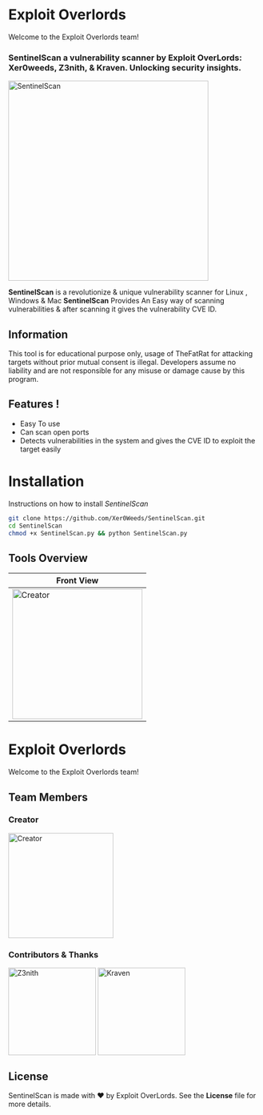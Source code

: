 # Exploit Overlords

Welcome to the Exploit Overlords team!



### SentinelScan a vulnerability scanner by Exploit OverLords: Xer0weeds, Z3nith, & Kraven. Unlocking security insights.

<img src="https://github.com/Xer0Weeds/Contributors/blob/main/Creators%20%26%20Projects/SentinelScan.jpg" alt="SentinelScan" width="400" style="vertical-align: bottom;">

**SentinelScan** is a revolutionize & unique vulnerability scanner for Linux , Windows & Mac **SentinelScan** Provides An Easy way of scanning vulnerabilities & after scanning it gives the vulnerability CVE ID. 
 
 ## Information
 This tool is for educational purpose only, usage of TheFatRat for attacking targets without prior mutual consent is illegal.
Developers assume no liability and are not responsible for any misuse or damage cause by this program.

 ## Features !
 - Easy To use
 - Can scan open ports
 - Detects vulnerabilities in the system and gives the CVE ID 
   to exploit the target easily

# Installation
Instructions on how to install *SentinelScan*
```bash
git clone https://github.com/Xer0Weeds/SentinelScan.git
cd SentinelScan
chmod +x SentinelScan.py && python SentinelScan.py
```

   ## Tools Overview
| Front View |
| ------------ 
|<img align="bottom left" alt="Creator" width="260" src="https://github.com/Xer0Weeds/Contributors/blob/main/Creators%20%26%20Projects/image.jpg">

# Exploit Overlords

Welcome to the Exploit Overlords team!

## Team Members

### Creator
[<img src="https://github.com/Xer0Weeds/Contributors/blob/main/Creators%20%26%20Projects/Xer0Weeds.jpg" alt="Creator" width="210" style="vertical-align: bottom;">](https://github.com/Xer0Weeds)



### Contributors & Thanks
[<img src="https://github.com/Xer0Weeds/Contributors/blob/main/Creators%20%26%20Projects/Z3nith.jpg" alt="Z3nith" width="175" style="vertical-align: bottom;">](https://github.com/Z3nithn)
[<img src="https://github.com/Xer0Weeds/Contributors/blob/main/Creators%20%26%20Projects/Kraven.jpg" alt="Kraven" width="175" style="vertical-align: bottom;">](https://github.com/amanr3207)




## License
SentinelScan is made with ❤️ by Exploit OverLords. See the **License** file for more details.


